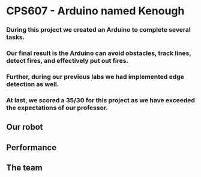 # CPS607 - Arduino named Kenough
### During this project we created an Arduino to complete several tasks.
### Our final result is the Arduino can avoid obstacles, track lines, detect fires, and effectively put out fires.
### Further, during our previous labs we had implemented edge detection as well.
### At last, we scored a 35/30 for this project as we have exceeded the expectations of our professor.

## Our robot

## Performance

## The team
